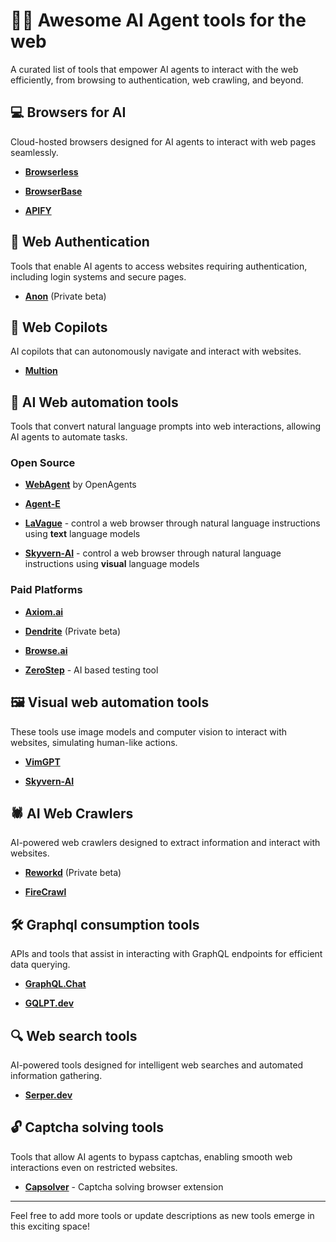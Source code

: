 # 🤖🛜 Awesome AI Agent tools for the web

A curated list of tools that empower AI agents to interact with the web efficiently, from browsing to authentication, web crawling, and beyond.

## 💻 Browsers for AI

Cloud-hosted browsers designed for AI agents to interact with web pages seamlessly.

- **[Browserless](https://www.browserless.io/)**

- **[BrowserBase](https://www.browserbase.com/)**

- **[APIFY](https://apify.com/)**

## 🪪 Web Authentication

Tools that enable AI agents to access websites requiring authentication, including login systems and secure pages.

- **[Anon](https://www.anon.com/)** (Private beta)

## 👤 Web Copilots

AI copilots that can autonomously navigate and interact with websites.

- **[Multion](https://www.multion.ai/)**

## 📝 AI Web automation tools

Tools that convert natural language prompts into web interactions, allowing AI agents to automate tasks.

### Open Source

- **[WebAgent](https://github.com/xlang-ai/OpenAgents/tree/main/real_agents/web_agent)** by OpenAgents

- **[Agent-E](https://github.com/EmergenceAI/Agent-E)**

- **[LaVague](https://github.com/lavague-ai/LaVague)** - control a web browser through natural language instructions using **text** language models

- **[Skyvern-AI](https://github.com/Skyvern-AI/skyvern)** - control a web browser through natural language instructions using **visual** language models

### Paid Platforms

- **[Axiom.ai](https://axiom.ai/)**

- **[Dendrite](https://dendrite.systems/)** (Private beta)

- **[Browse.ai](https://browse.ai/)**

- **[ZeroStep](https://zerostep.com/)** - AI based testing tool

## 🖼️ Visual web automation tools

These tools use image models and computer vision to interact with websites, simulating human-like actions.

- **[VimGPT](https://github.com/ishan0102/vimGPT/)**

- **[Skyvern-AI](https://github.com/Skyvern-AI/skyvern)**

## 🕷️ AI Web Crawlers

AI-powered web crawlers designed to extract information and interact with websites.

- **[Reworkd](https://www.reworkd.ai/)** (Private beta)

- **[FireCrawl](https://www.firecrawl.dev/)**

## 🛠️ Graphql consumption tools

APIs and tools that assist in interacting with GraphQL endpoints for efficient data querying.

- **[GraphQL.Chat](https://graphql.chat/)**

- **[GQLPT.dev](https://gqlpt.dev/)**

## 🔍 Web search tools

AI-powered tools designed for intelligent web searches and automated information gathering.

- **[Serper.dev](https://serper.dev/)**

## 🔓 Captcha solving tools

Tools that allow AI agents to bypass captchas, enabling smooth web interactions even on restricted websites.

- **[Capsolver](https://www.capsolver.com/)** - Captcha solving browser extension

---

Feel free to add more tools or update descriptions as new tools emerge in this exciting space!
